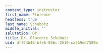 ```yaml
---
content_type: instructor
first_name: Florence
headless: true
last_name: Schubotz
middle_initial: ''
salutation: Dr.
title: Dr. Florence Schubotz
uid: dff23b46-bfe6-056c-2519-ca569ed7589e
---
```

